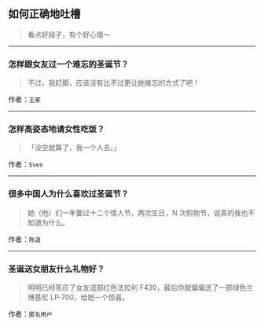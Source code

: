 ## 如何正确地吐槽

> 看点好段子，有个好心情～


 
---

### 怎样跟女友过一个难忘的圣诞节？

> 不过。我赶脚，应该没有比不过更让她难忘的方式了吧！


作者：`王豖`

---

### 怎样高姿态地请女性吃饭？

> 「没空就算了，我一个人去。」


作者：`Sven`

---

### 很多中国人为什么喜欢过圣诞节？

> 她（他）们一年要过十二个情人节，两次生日，N 次购物节，说真的我也不知道为什么。


作者：`陈道`

---

### 圣诞送女朋友什么礼物好？

> 明明已经答应了女友送部红色法拉利 F430，最后你就偏偏送了一部绿色兰博基尼 LP-700，给她一个惊喜。


作者：`匿名用户`